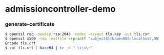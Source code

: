 # admissioncontroller-demo

### generate-certificate

```bash
$ openssl req -newkey rsa:2048 -nodes -keyout tls.key -out tls.csr
$ openssl x509 -req -extfile <(printf "subjectAltName=DNS:localhost,DNS:127.0.0.1") -days 365 -in tls.csr -signkey tls.key -out tls.crt
Encode tls.crt
$ cat tls.crt | base64 | tr -d " \t\n\r"
```

